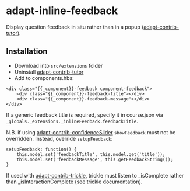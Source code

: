 # adapt-inline-feedback

Display question feedback in situ rather than in a popup ([adapt-contrib-tutor](https://github.com/adaptlearning/adapt-contrib-tutor)).

## Installation

* Download into ``src/extensions`` folder
* Uninstall [adapt-contrib-tutor]()
* Add to components.hbs:
```
<div class="{{_component}}-feedback component-feedback">
    <div class="{{_component}}-feedback-title"></div>
    <div class="{{_component}}-feedback-message"></div>
</div>
```
If a generic feedback title is required, specify it in course.json via `_globals._extensions._inlineFeedback.feedbackTitle`.

N.B. if using [adapt-contrib-confidenceSlider](https://github.com/cgkineo/adapt-contrib-confidenceSlider) ```showFeedback``` must not be overridden. Instead, override ```setupFeedback```:

```
setupFeedback: function() {
    this.model.set('feedbackTitle', this.model.get('title'));
    this.model.set('feedbackMessage', this.getFeedbackString());
}
```

If used with [adapt-contrib-trickle](https://github.com/adaptlearning/adapt-contrib-trickle), trickle must listen to _isComplete rather than _isInteractionComplete (see trickle documentation).
